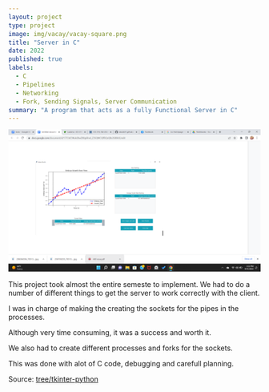 ```yaml
---
layout: project
type: project
image: img/vacay/vacay-square.png
title: "Server in C"
date: 2022
published: true
labels:
  - C
  - Pipelines
  - Networking
  - Fork, Sending Signals, Server Communication
summary: "A program that acts as a fully Functional Server in C"
---
```


<img class="img-fluid" src="../img/Screenshot (33).png">

This project took almost the entire semeste to implement. We had to do a number of different things to get the server to work correctly with the client.

I was in charge of making the creating the sockets for the pipes in the processes. 

Although very time consuming, it was a success and worth it. 

We also had to create different processes and forks for the sockets. 

This was done with alot of C code, debugging and carefull planning. 



 
 
 
Source: <a href="https://github.com/VIPEmbryoImageAnalysis/embryo-analysis-application/tree/tkinter-python">tree/tkinter-python</a>

